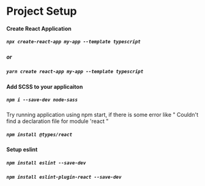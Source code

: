 # Project Setup

#### Create React Application

##### `npx create-react-app my-app --template typescript`

##### or

##### `yarn create react-app my-app --template typescript`

#### Add SCSS to your applicaiton

##### `npm i --save-dev node-sass`

Try running application using npm start, if there is some error like " Couldn't find a declaration file for module 'react "

##### `npm install @types/react`

#### Setup eslint

##### `npm install eslint --save-dev`

##### `npm install eslint-plugin-react --save-dev`